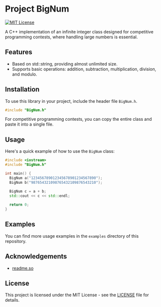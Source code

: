 # Project BigNum

[![MIT License](https://img.shields.io/badge/License-MIT-green.svg)](https://choosealicense.com/licenses/mit/)

A C++ implementation of an infinite integer class designed for competitive programming contests, where handling large numbers is essential.

## Features

- Based on std::string, providing almost unlimited size.
- Supports basic operations: addition, subtraction, multiplication, division, and modulo.

## Installation

To use this library in your project, include the header file `BigNum.h`.

```cpp
#include "BigNum.h"
```

For competitive programming contests, you can copy the entire class and paste it into a single file.

## Usage

Here's a quick example of how to use the `BigNum` class:

```cpp
#include <iostream>
#include "BigNum.h"

int main() {
  BigNum a("123456789012345678901234567890");
  BigNum b("987654321098765432109876543210");

  BigNum c = a + b;
  std::cout << c << std::endl;
  
  return 0;
}
```

## Examples

You can find more usage examples in the `examples` directory of this repository.

## Acknowledgements

- [readme.so](https://readme.so/)
 
## License

This project is licensed under the MIT License - see the [LICENSE](LICENSE) file for details.
